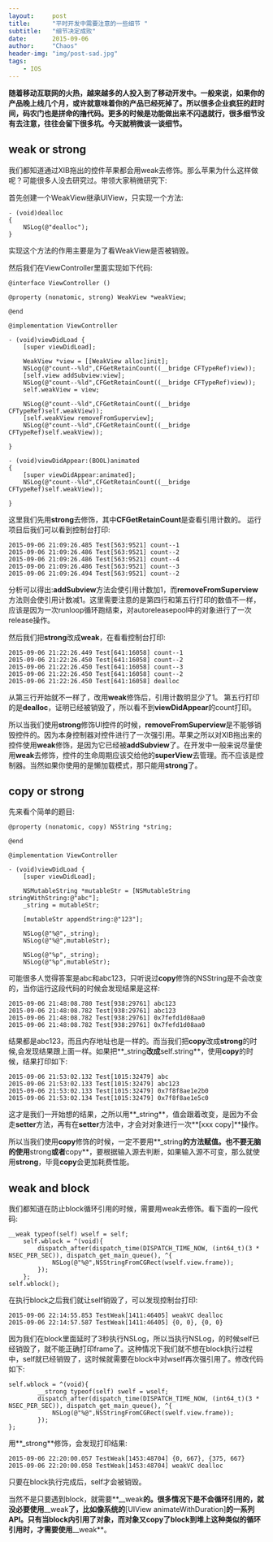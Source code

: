 ```yaml
---
layout:     post
title:      "平时开发中需要注意的一些细节 "
subtitle:   "细节决定成败"
date:       2015-09-06
author:     "Chaos"
header-img: "img/post-sad.jpg"
tags:
    - IOS
---
```

**随着移动互联网的火热，越来越多的人投入到了移动开发中。一般来说，如果你的产品晚上线几个月，或许就意味着你的产品已经死掉了。所以很多企业疯狂的赶时间，码农门也是拼命的撸代码。更多的时候是功能做出来不闪退就行，很多细节没有去注意，往往会留下很多坑。今天就稍微谈一谈细节。**

## weak or strong

我们都知道通过XIB拖出的控件苹果都会用weak去修饰。那么苹果为什么这样做呢？可能很多人没去研究过。带领大家稍微研究下:

首先创建一个WeakView继承UIView，只实现一个方法:

```
- (void)dealloc
{
    NSLog(@"dealloc");
}
```

实现这个方法的作用主要是为了看WeakView是否被销毁。

然后我们在ViewController里面实现如下代码:

```
@interface ViewController ()

@property (nonatomic, strong) WeakView *weakView;

@end

@implementation ViewController

- (void)viewDidLoad {
    [super viewDidLoad];
    
    WeakView *view = [[WeakView alloc]init];
    NSLog(@"count--%ld",CFGetRetainCount((__bridge CFTypeRef)view));
    [self.view addSubview:view];
    NSLog(@"count--%ld",CFGetRetainCount((__bridge CFTypeRef)view));
    self.weakView = view;
    
    NSLog(@"count--%ld",CFGetRetainCount((__bridge CFTypeRef)self.weakView));
    [self.weakView removeFromSuperview];
    NSLog(@"count--%ld",CFGetRetainCount((__bridge CFTypeRef)self.weakView));

}

- (void)viewDidAppear:(BOOL)animated
{
    [super viewDidAppear:animated];
    NSLog(@"count--%ld",CFGetRetainCount((__bridge CFTypeRef)self.weakView));

}
```

这里我们先用**strong**去修饰，其中**CFGetRetainCount**是查看引用计数的。
运行项目后我们可以看到控制台打印:

```
2015-09-06 21:09:26.485 Test[563:9521] count--1
2015-09-06 21:09:26.486 Test[563:9521] count--2
2015-09-06 21:09:26.486 Test[563:9521] count--4
2015-09-06 21:09:26.486 Test[563:9521] count--3
2015-09-06 21:09:26.494 Test[563:9521] count--2
```
分析可以得出:**addSubview**方法会使引用计数加1，而**removeFromSuperview**方法则会使引用计数减1。这里需要注意的是第四行和第五行打印的数值不一样，应该是因为一次runloop循环跑结束，对autoreleasepool中的对象进行了一次release操作。

然后我们把**strong**改成**weak**，在看看控制台打印:

```
2015-09-06 21:22:26.449 Test[641:16058] count--1
2015-09-06 21:22:26.450 Test[641:16058] count--2
2015-09-06 21:22:26.450 Test[641:16058] count--3
2015-09-06 21:22:26.450 Test[641:16058] count--2
2015-09-06 21:22:26.450 Test[641:16058] dealloc
```
从第三行开始就不一样了，改用**weak**修饰后，引用计数明显少了1。
第五行打印的是**dealloc**，证明已经被销毁了，所以看不到**viewDidAppear**的count打印。

所以当我们使用**strong**修饰UI控件的时候，**removeFromSuperview**是不能够销毁控件的。因为本身控制器对控件进行了一次强引用。苹果之所以对XIB拖出来的控件使用**weak**修饰，是因为它已经被**addSubview**了。在开发中一般来说尽量使用**weak**去修饰，控件的生命周期应该交给他的**superView**去管理。而不应该是控制器。当然如果你使用的是懒加载模式，那只能用**strong**了。

## copy or strong

先来看个简单的题目:

```
@property (nonatomic, copy) NSString *string;

@end

@implementation ViewController

- (void)viewDidLoad {
    [super viewDidLoad];
    
    NSMutableString *mutableStr = [NSMutableString stringWithString:@"abc"];
    _string = mutableStr;
    
    [mutableStr appendString:@"123"];
    
    NSLog(@"%@",_string);
    NSLog(@"%@",mutableStr);
    
    NSLog(@"%p",_string);
    NSLog(@"%p",mutableStr);
```
可能很多人觉得答案是abc和abc123，只听说过**copy**修饰的NSString是不会改变的，当你运行这段代码的时候会发现结果是这样:

```
2015-09-06 21:48:08.780 Test[938:29761] abc123
2015-09-06 21:48:08.782 Test[938:29761] abc123
2015-09-06 21:48:08.782 Test[938:29761] 0x7fefd1d08aa0
2015-09-06 21:48:08.782 Test[938:29761] 0x7fefd1d08aa0
```

结果都是abc123，而且内存地址也是一样的。而当我们把**copy**改成**strong**的时候,会发现结果跟上面一样。如果把**_string**改成**self.string**，使用**copy**的时候，结果打印如下:

```
2015-09-06 21:53:02.132 Test[1015:32479] abc
2015-09-06 21:53:02.133 Test[1015:32479] abc123
2015-09-06 21:53:02.133 Test[1015:32479] 0x7f8f8ae1e2b0
2015-09-06 21:53:02.134 Test[1015:32479] 0x7f8f8ae1e5c0
```
这才是我们一开始想的结果，之所以用**_string**，值会跟着改变，是因为不会走**setter**方法，再有在**setter**方法中，才会对对象进行一次**[xxx copy]**操作。

所以当我们使用**copy**修饰的时候，一定不要用**_string**的方法赋值。也不要无脑的使用**strong**或者**copy**，要根据输入源去判断，如果输入源不可变，那么就使用**strong**，毕竟**copy**会更加耗费性能。

## weak and block
我们都知道在防止block循环引用的时候，需要用weak去修饰。看下面的一段代码:

```
__weak typeof(self) wself = self;
    self.wblock = ^(void){
        dispatch_after(dispatch_time(DISPATCH_TIME_NOW, (int64_t)(3 * NSEC_PER_SEC)), dispatch_get_main_queue(), ^{
            NSLog(@"%@",NSStringFromCGRect(wself.view.frame));
        });
    };
self.wblock();
```

在执行block之后我们就让self销毁了，可以发现控制台打印:

```
2015-09-06 22:14:55.853 TestWeak[1411:46405] weakVC dealloc
2015-09-06 22:14:57.587 TestWeak[1411:46405] {0, 0}, {0, 0}
```
因为我们在block里面延时了3秒执行NSLog，所以当执行NSLog，的时候self已经销毁了，就不能正确打印frame了。这种情况下我们就不想在block执行过程中，self就已经销毁了，这时候就需要在block中对wself再次强引用了。修改代码如下:

```
self.wblock = ^(void){
        __strong typeof(self) swelf = wself;
        dispatch_after(dispatch_time(DISPATCH_TIME_NOW, (int64_t)(3 * NSEC_PER_SEC)), dispatch_get_main_queue(), ^{
            NSLog(@"%@",NSStringFromCGRect(swelf.view.frame));
        });
};
```
用**_strong**修饰，会发现打印结果:

```
2015-09-06 22:20:00.057 TestWeak[1453:48704] {0, 667}, {375, 667}
2015-09-06 22:20:00.058 TestWeak[1453:48704] weakVC dealloc
```
只要在block执行完成后，self才会被销毁。

当然不是只要遇到block，就需要**__weak**的。很多情况下是不会循环引用的，就没必要使用**__weak**了，比如像系统的**[UIView animateWithDuration]**的一系列API。只有当block内引用了对象，而对象又copy了block到堆上这种类似的循环引用时，才需要使用**__weak**。


